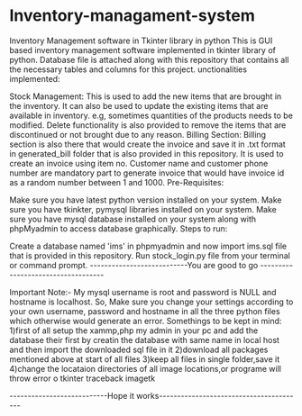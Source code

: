 # Inventory-managament-system
Inventory Management software in Tkinter library in python  This is GUI based inventory management software implemented in tkinter library of python. Database file is attached along with this repository that contains all the necessary tables and columns for this project.
unctionalities implemented:

Stock Management: This is used to add the new items that are brought in the inventory. It can also be used to update the existing items that are available in inventory. e.g, sometimes quantities of the products needs to be modified. Delete functionality is also provided to remove the items that are discontinued or not brought due to any reason.
Billing Section: Billing section is also there that would create the invoice and save it in .txt format in generated_bill folder that is also provided in this repository. It is used to create an invoice using item no. Customer name and customer phone number are mandatory part to generate invoice that would have invoice id as a random number between 1 and 1000.
Pre-Requisites:

Make sure you have latest python version installed on your system.
Make sure you have tkinkter, pymysql libraries installed on your system.
Make sure you have mysql database installed on your system along with phpMyadmin to access database graphically.
Steps to run:

Create a database named 'ims' in phpmyadmin and now import ims.sql file that is provided in this repository.
Run stock_login.py file from your terminal or command prompt.
---------------------------You are good to go -----------------------------------

Important Note:- My mysql username is root and password is NULL and hostname is localhost. So, Make sure you change your settings according to your own username, password and hostname in all the three python files which otherwise would generate an error.
Somethings to be kept in mind:
1)first of all setup the xammp,php my admin in your pc and add the database their first by creatin the database with same name in local host and then import the downloaded sql file in it
2)download all packages mentioned above at start of all files
3)keep all files in single folder,save it
4)change the locataion directories of all image locations,or programe will throw error o tkinter traceback imagetk






---------------------------Hope it works----------------------------------------
